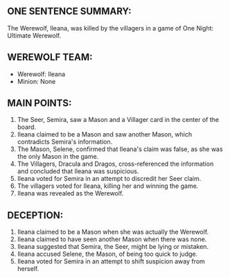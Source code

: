 ## ONE SENTENCE SUMMARY:
The Werewolf, Ileana, was killed by the villagers in a game of One Night: Ultimate Werewolf.

## WEREWOLF TEAM:
* Werewolf: Ileana
* Minion: None

## MAIN POINTS:
1. The Seer, Semira, saw a Mason and a Villager card in the center of the board.
2. Ileana claimed to be a Mason and saw another Mason, which contradicts Semira's information.
3. The Mason, Selene, confirmed that Ileana's claim was false, as she was the only Mason in the game.
4. The Villagers, Dracula and Dragos, cross-referenced the information and concluded that Ileana was suspicious.
5. Ileana voted for Semira in an attempt to discredit her Seer claim.
6. The villagers voted for Ileana, killing her and winning the game.
7. Ileana was revealed as the Werewolf.

## DECEPTION:
1. Ileana claimed to be a Mason when she was actually the Werewolf.
2. Ileana claimed to have seen another Mason when there was none.
3. Ileana suggested that Semira, the Seer, might be lying or mistaken.
4. Ileana accused Selene, the Mason, of being too quick to judge.
5. Ileana voted for Semira in an attempt to shift suspicion away from herself.